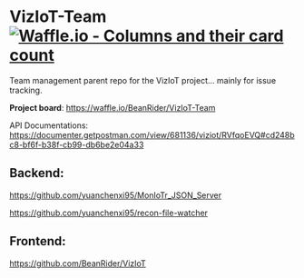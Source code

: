 # VizIoT-Team [![Waffle.io - Columns and their card count](https://badge.waffle.io/BeanRider/VizIoT-Team.svg?columns=all&style=flat-square)](https://waffle.io/BeanRider/VizIoT-Team)

Team management parent repo for the VizIoT project... mainly for issue tracking.

**Project board**: https://waffle.io/BeanRider/VizIoT-Team

API Documentations: https://documenter.getpostman.com/view/681136/viziot/RVfqoEVQ#cd248bc8-bf6f-b38f-cb99-db6be2e04a33

## Backend:

https://github.com/yuanchenxi95/MonIoTr_JSON_Server

https://github.com/yuanchenxi95/recon-file-watcher

## Frontend:

https://github.com/BeanRider/VizIoT
